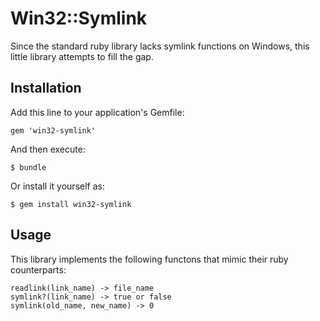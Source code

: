 # Win32::Symlink

Since the standard ruby library lacks symlink functions on Windows, this
little library attempts to fill the gap.

## Installation

Add this line to your application's Gemfile:

    gem 'win32-symlink'

And then execute:

    $ bundle

Or install it yourself as:

    $ gem install win32-symlink

## Usage

This library implements the following functons that mimic their ruby
counterparts:

    readlink(link_name) -> file_name
    symlink?(link_name) -> true or false
    symlink(old_name, new_name) -> 0


